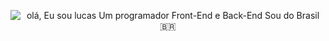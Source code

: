 <p align="center">
  <img src="https://github.com/kterra92/kterra92/raw/main/assets/github-v2.gif" alt="olá, Eu sou lucas Um programador Front-End e Back-End Sou do Brasil 🇧🇷">
</p>
